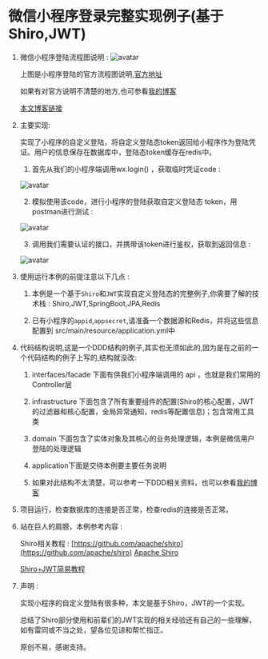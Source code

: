 微信小程序登录完整实现例子(基于Shiro,JWT) 
===================

1. 微信小程序登陆流程图说明 : 
![avatar](https://res.wx.qq.com/wxdoc/dist/assets/img/api-login.2fcc9f35.jpg)
 
    上图是小程序登陆的官方流程图说明,[官方地址]( https://developers.weixin.qq.com/miniprogram/dev/framework/open-ability/login.html)
    
    如果有对官方说明不清楚的地方,也可参看[我的博客](https://www.cnblogs.com/ealenxie/p/9888064.html) 
    
    [本文博客链接](https://www.cnblogs.com/ealenxie/p/10031569.html) 
    
2. 主要实现: 
   
    实现了小程序的自定义登陆，将自定义登陆态token返回给小程序作为登陆凭证。用户的信息保存在数据库中，登陆态token缓存在redis中。 
    
    1. 首先从我们的小程序端调用wx.login() ，获取临时凭证code :
        
      ![avatar](https://img2018.cnblogs.com/blog/994599/201811/994599-20181128134933856-1742262230.png)
        
    2. 模拟使用该code，进行小程序的登陆获取自定义登陆态 token，用postman进行测试 : 
        
      ![avatar](https://img2018.cnblogs.com/blog/994599/201811/994599-20181128135424171-1092816815.png)
      
    3. 调用我们需要认证的接口，并携带该token进行鉴权，获取到返回信息  : 
    
      ![avatar](https://img2018.cnblogs.com/blog/994599/201811/994599-20181128140711181-1991179977.png)
       
3. 使用运行本例的前提注意以下几点 : 

    1. 本例是一个基于`Shiro`和`JWT`实现自定义登陆态的完整例子,你需要了解的技术栈 : Shiro,JWT,SpringBoot,JPA,Redis 

    2. 已有小程序的`appid`,`appsecret`,请准备一个数据源和Redis，并将这些信息配置到 src/main/resource/application.yml中

4. 代码结构说明,这是一个DDD结构的例子,其实也无须如此的,因为是在之前的一个代码结构的例子上写的,结构就没改: 
    
    1. interfaces/facade 下面有供我们小程序端调用的 api ，也就是我们常用的Controller层
    
    2. infrastructure 下面包含了所有重要组件的配置(Shiro的核心配置，JWT的过滤器和核心配置，全局异常通知，redis等配置信息)；包含常用工具类
    
    3. domain 下面包含了实体对象及其核心的业务处理逻辑，本例是微信用户登陆的处理逻辑
    
    4. application下面是交待本例要主要任务说明
    
    5. 如果对此结构不太清楚，可以参考一下DDD相关资料，也可以参看[我的博客](https://www.cnblogs.com/ealenxie/p/9559781.html) 
    
    
5. 项目运行，检查数据库的连接是否正常，检查redis的连接是否正常。
    
6. 站在巨人的肩膀，本例参考内容 : 
    
    Shiro相关教程 : [https://github.com/apache/shiro](https://github.com/apache/shiro)  [Apache Shiro](http://shiro.apache.org/web.html)
    
    [Shiro+JWT简易教程]( https://github.com/Smith-Cruise/Spring-Boot-Shiro) 
    
7. 声明 :

    实现小程序的自定义登陆有很多种，本文是基于Shiro，JWT的一个实现。
    
    总结了Shiro部分使用和前辈们的JWT实现的相关经验还有自己的一些理解，如有雷同或不当之处，望各位见谅和帮忙指正。
    
    原创不易，感谢支持。
    
